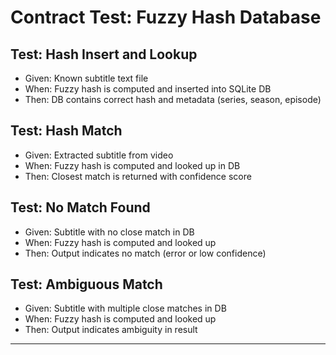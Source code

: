 # Contract Test: Fuzzy Hash Database








## Test: Hash Insert and Lookup








- Given: Known subtitle text file
- When: Fuzzy hash is computed and inserted into SQLite DB
- Then: DB contains correct hash and metadata (series, season, episode)

## Test: Hash Match








- Given: Extracted subtitle from video
- When: Fuzzy hash is computed and looked up in DB
- Then: Closest match is returned with confidence score

## Test: No Match Found








- Given: Subtitle with no close match in DB
- When: Fuzzy hash is computed and looked up
- Then: Output indicates no match (error or low confidence)

## Test: Ambiguous Match








- Given: Subtitle with multiple close matches in DB
- When: Fuzzy hash is computed and looked up
- Then: Output indicates ambiguity in result

---
